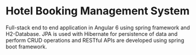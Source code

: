 # Hotel Booking Management System
Full-stack end to end application in Angular 6 using spring framework and H2-Database.
JPA is used with Hibernate for persistence of data and perform CRUD operations and RESTful APIs are developed using spring boot framework.
